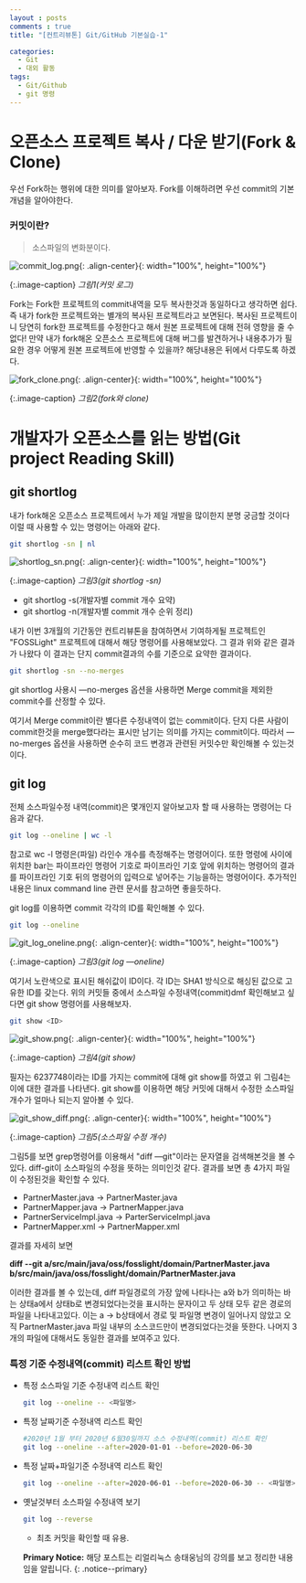 ```yaml
---
layout : posts
comments : true
title: "[컨트리뷰톤] Git/GitHub 기본실습-1"

categories:
  - Git
  - 대외 활동
tags:
  - Git/Github
  - git 명령
---
```


# 오픈소스 프로젝트 복사 / 다운 받기(Fork & Clone)

우선 Fork하는 행위에 대한 의미를 알아보자. Fork를 이해하려면 우선 commit의 기본개념을 알아야한다.

### 커밋이란?

> 소스파일의 변화분이다.

![commit_log.png](/assets/images/posts/2021-07-31/commit_log.png){: .align-center}{: width="100%", height="100%"}

{:.image-caption}
*그림1(커밋 로그)*

Fork는 Fork한 프로젝트의 commit내역을 모두 복사한것과 동일하다고 생각하면 쉽다. 즉 내가 fork한 프로젝트와는 별개의 복사된 프로젝트라고 보면된다. 복사된 프로젝트이니 당연히 fork한 프로젝트를 수정한다고 해서 원본 프로젝트에 대해 전혀 영향을 줄 수 없다! 만약 내가 fork해온 오픈소스 프로젝트에 대해 버그를 발견하거나 내용추가가 필요한 경우 어떻게 원본 프로젝트에 반영할 수 있을까? 해당내용은 뒤에서 다루도록 하겠다.

![fork_clone.png](/assets/images/posts/2021-07-31/fork_clone.png){: .align-center}{: width="100%", height="100%"}

{:.image-caption}
*그림2(fork와 clone)*

# 개발자가 오픈소스를 읽는 방법(Git project Reading Skill)

## git shortlog

내가 fork해온 오픈소스 프로젝트에서 누가 제일 개발을 많이한지 분명 궁금할 것이다 이럴 때 사용할 수 있는 명령어는 아래와 같다.

```bash
git shortlog -sn | nl
```


![shortlog_sn.png](/assets/images/posts/2021-07-31/shortlog_sn.png){: .align-center}{: width="100%", height="100%"}

{:.image-caption}
*그림3(git shortlog -sn)*

- git shortlog -s(개발자별 commit 개수 요약)
- git shortlog -n(개발자별 commit 개수 순위 정리)

 내가 이번 3개월의 기간동안 컨트리뷰톤을 참여하면서 기여하게될 프로젝트인 "FOSSLight" 프로젝트에 대해서 해당 명령어를 사용해보았다. 그 결과 위와 같은 결과가 나왔다 이 결과는 단지 commit결과의 수를 기준으로 요약한 결과이다.

```bash
git shortlog -sn --no-merges
```

git shortlog 사용시 —no-merges 옵션을 사용하면 Merge commit을 제외한 commit수를 산정할 수 있다.

여기서 Merge commit이란 별다른 수정내역이 없는 commit이다. 단지 다른 사람이 commit한것을 merge했다라는 표시만 남기는 의미를 가지는 commit이다. 따라서 —no-merges 옵션을 사용하면 순수히 코드 변경과 관련된 커밋수만 확인해볼 수 있는것이다.

## git log

전체 소스파일수정 내역(commit)은 몇개인지 알아보고자 할 때 사용하는 명령어는 다음과 같다.

```bash
git log --oneline | wc -l
```

참고로 wc -l 명령은(파일) 라인수 개수를 측정해주는 명령어이다. 또한 명령에 사이에 위치한 bar는 파이프라인 명령어 기호로 파이프라인 기호 앞에 위치하는 명령어의 결과를 파이프라인 기호 뒤의 명령어의 입력으로 넣어주는 기능을하는 명령어이다. 추가적인 내용은 linux command line 관련 문서를 참고하면 좋을듯하다.

git log를 이용하면 commit 각각의 ID를 확인해볼 수 있다.


```bash
git log --oneline
```

![git_log_oneline.png](/assets/images/posts/2021-07-31/git_log_oneline.png){: .align-center}{: width="100%", height="100%"}

{:.image-caption}
*그림3(git log —oneline)*

여기서 노란색으로 표시된 해쉬값이 ID이다. 각 ID는 SHA1 방식으로 해싱된 값으로 고유한 ID를 갖는다. 위의 커밋들 중에서 소스파일 수정내역(commit)dmf 확인해보고 싶다면 git show 명령어를 사용해보자.

```bash
git show <ID>
```

![git_show.png](/assets/images/posts/2021-07-31/git_show.png){: .align-center}{: width="100%", height="100%"}

{:.image-caption}
*그림4(git show)*

필자는 6237748이라는 ID를 가지는 commit에 대해 git show를 하였고 위 그림4는 이에 대한 결과를 나타낸다. git show를 이용하면 해당 커밋에 대해서 수정한 소스파일 개수가 얼마나 되는지 알아볼 수 있다.

![git_show_diff.png](/assets/images/posts/2021-07-31/git_show_diff.png){: .align-center}{: width="100%", height="100%"}

{:.image-caption}
*그림5(소스파일 수정 개수)*

그림5를 보면 grep명령어를 이용해서 "diff —git"이라는 문자열을 검색해본것을 볼 수 있다. diff-git이 소스파일의 수정을 뜻하는 의미인것 같다. 결과를 보면 총 4가지 파일이 수정된것을 확인할 수 있다.

- PartnerMaster.java → PartnerMaster.java
- PartnerMapper.java → PartnerMapper.java
- PartnerServiceImpl.java → ParterServiceImpl.java
- PartnerMapper.xml → PartnerMapper.xml

결과를 자세히 보면

**diff --git a/src/main/java/oss/fosslight/domain/PartnerMaster.java b/src/main/java/oss/fosslight/domain/PartnerMaster.java**

이러한 결과를 볼 수 있는데, diff 파일경로의 가장 앞에 나타나는 a와 b가 의미하는 바는 상태a에서 상태b로 변경되었다는것을 표시하는 문자이고 두 상태 모두 같은 경로의 파일을 나타내고있다. 이는 a → b상태에서 경로 및 파일명 변경이 일어나지 않았고 오직 PartnerMaster.java 파일 내부의 소스코드만이 변경되었다는것을 뜻한다. 나머지 3개의 파일에 대해서도 동일한 결과를 보여주고 있다.

### 특정 기준 수정내역(commit) 리스트 확인 방법

- 특정 소스파일 기준 수정내역 리스트 확인

    ```bash
    git log --oneline -- <파일명>
    ```

- 특정 날짜기준 수정내역 리스트 확인

    ```bash
    #2020년 1월 부터 2020년 6월30일까지 소스 수정내역(commit) 리스트 확인
    git log --oneline --after=2020-01-01 --before=2020-06-30
    ```

- 특정 날짜+파일기준 수정내역 리스트 확인

    ```bash
    git log --oneline --after=2020-06-01 --before=2020-06-30 -- <파일명>
    ```

- 옛날것부터 소스파일 수정내역 보기

    ```bash
    git log --reverse
    ```

    - 최초 커밋을 확인할 때 유용.

    **Primary Notice:** 해당 포스트는 리얼리눅스 송태웅님의 강의를 보고 정리한 내용임을 알립니다.
    {: .notice--primary}
